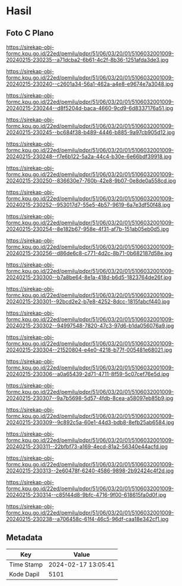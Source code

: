 # Hasil

## Foto C Plano

https://sirekap-obj-formc.kpu.go.id/22ed/pemilu/pdpr/51/06/03/20/01/5106032001009-20240215-230235--a71dcba2-6b61-4c2f-8b36-1251afda3de3.jpg

https://sirekap-obj-formc.kpu.go.id/22ed/pemilu/pdpr/51/06/03/20/01/5106032001009-20240215-230240--c2601a34-56a1-462a-a4e8-e9674e7a3048.jpg

https://sirekap-obj-formc.kpu.go.id/22ed/pemilu/pdpr/51/06/03/20/01/5106032001009-20240215-230244--d8f5204d-baca-4660-9cd9-6d8337176a51.jpg

https://sirekap-obj-formc.kpu.go.id/22ed/pemilu/pdpr/51/06/03/20/01/5106032001009-20240215-230245--bc684f38-b489-4446-b885-9a97cb905d12.jpg

https://sirekap-obj-formc.kpu.go.id/22ed/pemilu/pdpr/51/06/03/20/01/5106032001009-20240215-230248--f7e6b122-5a2a-44c4-b30e-6e66bdf39918.jpg

https://sirekap-obj-formc.kpu.go.id/22ed/pemilu/pdpr/51/06/03/20/01/5106032001009-20240215-230250--836630e7-760b-42e8-9b07-0e8de0a558cd.jpg

https://sirekap-obj-formc.kpu.go.id/22ed/pemilu/pdpr/51/06/03/20/01/5106032001009-20240215-230252--953017d7-55e5-4b57-9619-6a7e3df50f48.jpg

https://sirekap-obj-formc.kpu.go.id/22ed/pemilu/pdpr/51/06/03/20/01/5106032001009-20240215-230254--8e182b67-958e-4f31-af7b-151ab05eb0d5.jpg

https://sirekap-obj-formc.kpu.go.id/22ed/pemilu/pdpr/51/06/03/20/01/5106032001009-20240215-230256--d86de6c8-c771-4d2c-8b71-0b682187d58e.jpg

https://sirekap-obj-formc.kpu.go.id/22ed/pemilu/pdpr/51/06/03/20/01/5106032001009-20240215-230300--b7a8be64-8e1a-418d-b6d5-1823764de26f.jpg

https://sirekap-obj-formc.kpu.go.id/22ed/pemilu/pdpr/51/06/03/20/01/5106032001009-20240215-230301--92bcd2e2-b7e8-4252-8dcc-1815fabcf440.jpg

https://sirekap-obj-formc.kpu.go.id/22ed/pemilu/pdpr/51/06/03/20/01/5106032001009-20240215-230302--94997548-7820-47c3-97d6-b1da056076a9.jpg

https://sirekap-obj-formc.kpu.go.id/22ed/pemilu/pdpr/51/06/03/20/01/5106032001009-20240215-230304--21520804-e4e0-4218-b77f-005481e68021.jpg

https://sirekap-obj-formc.kpu.go.id/22ed/pemilu/pdpr/51/06/03/20/01/5106032001009-20240215-230306--a0a65439-2d71-4711-8f59-5c07cef76e5d.jpg

https://sirekap-obj-formc.kpu.go.id/22ed/pemilu/pdpr/51/06/03/20/01/5106032001009-20240215-230307--9a7b5698-5d57-4fdb-8cea-a58097eb85b9.jpg

https://sirekap-obj-formc.kpu.go.id/22ed/pemilu/pdpr/51/06/03/20/01/5106032001009-20240215-230309--9c892c5a-60e1-44d3-bdb8-8efb25ab6584.jpg

https://sirekap-obj-formc.kpu.go.id/22ed/pemilu/pdpr/51/06/03/20/01/5106032001009-20240215-230311--22bfbf73-a169-4ecd-81a2-56340e44acfd.jpg

https://sirekap-obj-formc.kpu.go.id/22ed/pemilu/pdpr/51/06/03/20/01/5106032001009-20240215-230313--2e60478f-6240-4586-9898-2b92424c4f2d.jpg

https://sirekap-obj-formc.kpu.go.id/22ed/pemilu/pdpr/51/06/03/20/01/5106032001009-20240215-230314--c85f44d8-9bfc-4716-9f00-618615fa0d0f.jpg

https://sirekap-obj-formc.kpu.go.id/22ed/pemilu/pdpr/51/06/03/20/01/5106032001009-20240215-230238--a706458c-61f4-46c5-96df-caa18e342cf1.jpg


## Metadata

| Key        | Value               |
| ---------- | ------------------- |
| Time Stamp | 2024-02-17 13:05:41 |
| Kode Dapil | 5101                |



